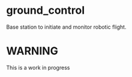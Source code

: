 # ground_control
Base station to initiate and monitor robotic flight.

# WARNING
This is a work in progress
